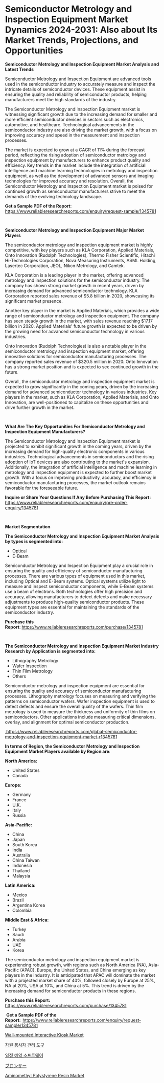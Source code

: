 <p><h1>Semiconductor Metrology and Inspection Equipment Market Dynamics 2024-2031: Also about Its Market Trends, Projections, and Opportunities</h1></p><p><strong>Semiconductor Metrology and Inspection Equipment Market Analysis and Latest Trends</strong></p>
<p><p>Semiconductor Metrology and Inspection Equipment are advanced tools used in the semiconductor industry to accurately measure and inspect the intricate details of semiconductor devices. These equipment assist in ensuring the quality and reliability of semiconductor products, helping manufacturers meet the high standards of the industry.</p><p>The Semiconductor Metrology and Inspection Equipment market is witnessing significant growth due to the increasing demand for smaller and more efficient semiconductor devices in sectors such as electronics, automotive, and healthcare. Technological advancements in the semiconductor industry are also driving the market growth, with a focus on improving accuracy and speed in the measurement and inspection processes.</p><p>The market is expected to grow at a CAGR of 11% during the forecast period, reflecting the rising adoption of semiconductor metrology and inspection equipment by manufacturers to enhance product quality and efficiency. Key trends in the market include the integration of artificial intelligence and machine learning technologies in metrology and inspection equipment, as well as the development of advanced sensors and imaging technologies for improved accuracy and resolution. Overall, the Semiconductor Metrology and Inspection Equipment market is poised for continued growth as semiconductor manufacturers strive to meet the demands of the evolving technology landscape.</p></p>
<p><strong>Get a Sample PDF of the Report:&nbsp;</strong> <a href="https://www.reliableresearchreports.com/enquiry/request-sample/1345781">https://www.reliableresearchreports.com/enquiry/request-sample/1345781</a></p>
<p>&nbsp;</p>
<p><strong>Semiconductor Metrology and Inspection Equipment Major Market Players</strong></p>
<p><p>The semiconductor metrology and inspection equipment market is highly competitive, with key players such as KLA Corporation, Applied Materials, Onto Innovation (Rudolph Technologies), Thermo Fisher Scientific, Hitachi Hi-Technologies Corporation, Nova Measuring Instruments, ASML Holding, Lasertec Corporation, JEOL, Nikon Metrology, and Camtek.</p><p>KLA Corporation is a leading player in the market, offering advanced metrology and inspection solutions for the semiconductor industry. The company has shown strong market growth in recent years, driven by increasing demand for advanced semiconductor technology. KLA Corporation reported sales revenue of $5.8 billion in 2020, showcasing its significant market presence.</p><p>Another key player in the market is Applied Materials, which provides a wide range of semiconductor metrology and inspection equipment. The company has seen steady growth in the market, with sales revenue reaching $17.17 billion in 2020. Applied Materials' future growth is expected to be driven by the growing need for advanced semiconductor technology in various industries.</p><p>Onto Innovation (Rudolph Technologies) is also a notable player in the semiconductor metrology and inspection equipment market, offering innovative solutions for semiconductor manufacturing processes. The company reported sales revenue of $320.5 million in 2020. Onto Innovation has a strong market position and is expected to see continued growth in the future.</p><p>Overall, the semiconductor metrology and inspection equipment market is expected to grow significantly in the coming years, driven by the increasing demand for advanced semiconductor technology in various industries. Key players in the market, such as KLA Corporation, Applied Materials, and Onto Innovation, are well-positioned to capitalize on these opportunities and drive further growth in the market.</p></p>
<p>&nbsp;</p>
<p><strong>What Are The Key Opportunities For Semiconductor Metrology and Inspection Equipment Manufacturers?</strong></p>
<p><p>The Semiconductor Metrology and Inspection Equipment market is projected to exhibit significant growth in the coming years, driven by the increasing demand for high-quality electronic components in various industries. Technological advancements in semiconductors and the rising adoption of IoT devices are also contributing to the market's expansion. Additionally, the integration of artificial intelligence and machine learning in metrology and inspection equipment is expected to further boost market growth. With a focus on improving productivity, accuracy, and efficiency in semiconductor manufacturing processes, the market outlook remains favorable for the foreseeable future.</p></p>
<p><strong>Inquire or Share Your Questions If Any Before Purchasing This Report:</strong> <a href="https://www.reliableresearchreports.com/enquiry/pre-order-enquiry/1345781">https://www.reliableresearchreports.com/enquiry/pre-order-enquiry/1345781</a></p>
<p>&nbsp;</p>
<p><strong>Market Segmentation</strong></p>
<p><strong>The Semiconductor Metrology and Inspection Equipment Market Analysis by types is segmented into:</strong></p>
<p><ul><li>Optical</li><li>E-Beam</li></ul></p>
<p><p>Semiconductor Metrology and Inspection Equipment play a crucial role in ensuring the quality and efficiency of semiconductor manufacturing processes. There are various types of equipment used in this market, including Optical and E-Beam systems. Optical systems utilize light to measure and inspect semiconductor components, while E-Beam systems use a beam of electrons. Both technologies offer high precision and accuracy, allowing manufacturers to detect defects and make necessary adjustments to produce high-quality semiconductor products. These equipment types are essential for maintaining the standards of the semiconductor industry.</p></p>
<p><strong>Purchase this Report:&nbsp;</strong><a href="https://www.reliableresearchreports.com/purchase/1345781">https://www.reliableresearchreports.com/purchase/1345781</a></p>
<p>&nbsp;</p>
<p><strong>The Semiconductor Metrology and Inspection Equipment Market Industry Research by Application is segmented into:</strong></p>
<p><ul><li>Lithography Metrology</li><li>Wafer Inspection</li><li>Thin Film Metrology</li><li>Others</li></ul></p>
<p><p>Semiconductor metrology and inspection equipment are essential for ensuring the quality and accuracy of semiconductor manufacturing processes. Lithography metrology focuses on measuring and verifying the patterns on semiconductor wafers. Wafer inspection equipment is used to detect defects and ensure the overall quality of the wafers. Thin film metrology is used to measure the thickness and uniformity of thin films on semiconductors. Other applications include measuring critical dimensions, overlay, and alignment for optimal semiconductor production.</p></p>
<p><a href="https://www.reliableresearchreports.com/global-semiconductor-metrology-and-inspection-equipment-market-r1345781">&nbsp;https://www.reliableresearchreports.com/global-semiconductor-metrology-and-inspection-equipment-market-r1345781</a></p>
<p><strong>In terms of Region, the Semiconductor Metrology and Inspection Equipment Market Players available by Region are:</strong></p>
<p>
    <p> <strong> North America: </strong>
        <ul>
            <li>United States</li>
            <li>Canada</li>
        </ul>
        </p> 
    <p> <strong> Europe: </strong>
        <ul>
            <li>Germany</li>
            <li>France</li>
            <li>U.K.</li>
            <li>Italy</li>
            <li>Russia</li>
        </ul>
        </p> 
    <p> <strong> Asia-Pacific: </strong>
        <ul>
            <li>China</li>
            <li>Japan</li>
            <li>South Korea</li>
            <li>India</li>
            <li>Australia</li>
            <li>China Taiwan</li>
            <li>Indonesia</li>
            <li>Thailand</li>
            <li>Malaysia</li>
        </ul>
        </p> 
    <p> <strong> Latin America: </strong>
        <ul>
            <li>Mexico</li>
            <li>Brazil</li>
            <li>Argentina Korea</li>
            <li>Colombia</li>
        </ul>
        </p> 
    <p> <strong> Middle East & Africa: </strong>
        <ul>
            <li>Turkey</li>
            <li>Saudi</li>
            <li>Arabia</li>
            <li>UAE</li>
            <li>Korea</li>
        </ul>
    </p>
    </p>
<p><p>The semiconductor metrology and inspection equipment market is experiencing robust growth, with regions such as North America (NA), Asia-Pacific (APAC), Europe, the United States, and China emerging as key players in the industry. It is anticipated that APAC will dominate the market with a projected market share of 40%, followed closely by Europe at 25%, NA at 20%, USA at 10%, and China at 5%. This trend is driven by the increasing demand for semiconductor products in these regions.</p></p>
<p><strong>Purchase this Report: </strong><a href="https://www.reliableresearchreports.com/purchase/1345781">https://www.reliableresearchreports.com/purchase/1345781</a></p>
<p>&nbsp;<strong>Get a Sample PDF of the Report:&nbsp;&nbsp;</strong><a href="https://www.reliableresearchreports.com/enquiry/request-sample/1345781">https://www.reliableresearchreports.com/enquiry/request-sample/1345781</a></p>
<p><strong></strong></p>
<p><p><a href="https://github.com/shotows/Market-Research-Report-List-2/blob/main/wall-mounted-interactive-kiosk-market.md">Wall-mounted Interactive Kiosk Market</a></p><p><a href="https://github.com/wallacBahrtyinger567686/Market-Research-Report-List-1/blob/main/256792537489.md">자원 봉사자 관리 도구</a></p><p><a href="https://github.com/plelbej847484502/Market-Research-Report-List-1/blob/main/361819337490.md">일정 예약 소프트웨어</a></p><p><a href="https://github.com/SarahFahey88/Market-Research-Report-List-1/blob/main/233103539286.md">ブロンザー</a></p><p><a href="https://issuu.com/reportprime-2/docs/aminomethyl-polystyrene-resin-market-size-2030.ppt">Aminomethyl Polystyrene Resin Market</a></p></p>